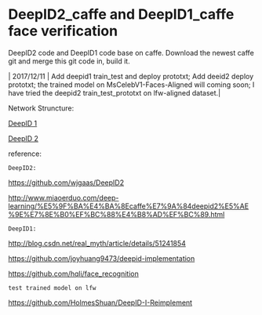 # DeepID2_caffe and DeepID1_caffe face verification
DeepID2 code and DeepID1 code base on caffe.
Download the newest caffe git and merge this git code in, build it.


| 2017/12/11 | Add deepid1  train_test and deploy prototxt; Add deeid2 deploy prototxt; the trained model on MsCelebV1-Faces-Aligned will coming soon; I have tried the deepid2 train_test_prototxt on lfw-aligned dataset.|


Network Struncture:

[DeepID 1](http://ethereon.github.io/netscope/#/gist/9c722a768245df54a98870de625ae36b)

[DeepID 2](https://gist.github.com/wuqianliang/14b1822d42432194892a033b27ac8bf5)








reference:

`DeepID2:`

https://github.com/wjgaas/DeepID2

http://www.miaoerduo.com/deep-learning/%E5%9F%BA%E4%BA%8Ecaffe%E7%9A%84deepid2%E5%AE%9E%E7%8E%B0%EF%BC%88%E4%B8%AD%EF%BC%89.html

`DeepID1:`

http://blog.csdn.net/real_myth/article/details/51241854

https://github.com/joyhuang9473/deepid-implementation

https://github.com/hqli/face_recognition


`test trained model on lfw` 

https://github.com/HolmesShuan/DeepID-I-Reimplement

